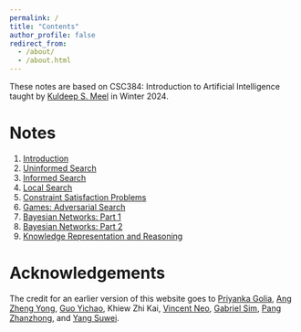 ```yaml
---
permalink: /
title: "Contents"
author_profile: false
redirect_from:
  - /about/
  - /about.html
---
```


These notes are based on CSC384: Introduction to Artificial Intelligence taught by [Kuldeep S. Meel](https://www.cs.toronto.edu/~meel/) in Winter 2024.



Notes
======
1. [Introduction](/files/l1/)
1. [Uninformed Search](/files/l2/)
1. [Informed Search](/files/l3/)
1. [Local Search](/files/l4/)
1. [Constraint Satisfaction Problems](/files/l5/)
1. [Games: Adversarial Search](/files/l6/)
1. [Bayesian Networks: Part 1](/files/l7/)
2. [Bayesian Networks: Part 2](/files/l8/)
2. [Knowledge Representation and Reasoning](/files/l9/)

Acknowledgements
======
The credit for an earlier version of this website goes to [Priyanka Golia](https://priyanka-golia.github.io), [Ang Zheng Yong](https://github.com/arsatis), [Guo Yichao](https://github.com/gycc7253), Khiew Zhi Kai, [Vincent Neo](https://github.com/tenvinc), [Gabriel Sim](https://github.com/GabrielSimbingyang), [Pang Zhanzhong](https://github.com/pangzhan27), and [Yang Suwei](https://github.com/swxsw).

